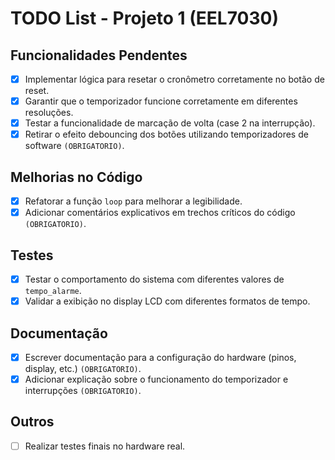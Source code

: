 # TODO List - Projeto 1 (EEL7030)

## Funcionalidades Pendentes
- [x] Implementar lógica para resetar o cronômetro corretamente no botão de reset.
- [x] Garantir que o temporizador funcione corretamente em diferentes resoluções.
- [x] Testar a funcionalidade de marcação de volta (case 2 na interrupção).
- [x] Retirar o efeito debouncing dos botões utilizando temporizadores de software `(OBRIGATORIO)`.

## Melhorias no Código
- [x] Refatorar a função `loop` para melhorar a legibilidade.
- [x] Adicionar comentários explicativos em trechos críticos do código `(OBRIGATORIO)`.

## Testes
- [x] Testar o comportamento do sistema com diferentes valores de `tempo_alarme`.
- [x] Validar a exibição no display LCD com diferentes formatos de tempo.

## Documentação
- [x] Escrever documentação para a configuração do hardware (pinos, display, etc.) `(OBRIGATORIO)`. 
- [x] Adicionar explicação sobre o funcionamento do temporizador e interrupções `(OBRIGATORIO)`.

## Outros
- [ ] Realizar testes finais no hardware real.
